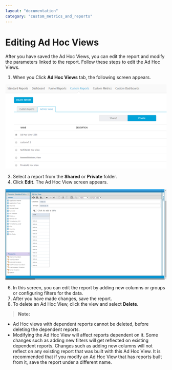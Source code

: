```yaml
---
layout: "documentation"
category: "custom_metrics_and_reports"
---
```

                            



Editing Ad Hoc Views
====================

After you have saved the Ad Hoc Views, you can edit the report and modify the parameters linked to the report. Follow these steps to edit the Ad Hoc Views.

1.  When you Click **Ad Hoc Views** tab, the following screen appears.

![](Resources/Images/AdHocView_593x306.png)

3.  Select a report from the **Shared** or **Private** folder.
4.  Click **Edit**. The Ad Hoc View screen appears.

![](Resources/Images/AdHocViewScreen_547x305.png)

6.  In this screen, you can edit the report by adding new columns or groups or configuring filters for the data.
7.  After you have made changes, save the report.
8.  To delete an Ad Hoc View, click the view and select **Delete**.
    
> **Note:**  
*   Ad Hoc views with dependent reports cannot be deleted, before deleting the dependent reports.  
*   Modifying the Ad Hoc View will affect reports dependent on it. Some changes such as adding new filters will get reflected on existing dependent reports. Changes such as adding new columns will not reflect on any existing report that was built with this Ad Hoc View. It is recommended that if you modify an Ad Hoc View that has reports built from it, save the report under a different name.  

